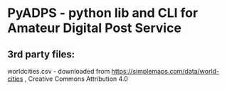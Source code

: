 # PyADPS - python lib and CLI for Amateur Digital Post Service

## 3rd party files:

worldcities.csv - downloaded from https://simplemaps.com/data/world-cities , Creative Commons Attribution 4.0
